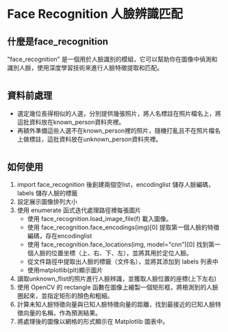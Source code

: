 # Face Recognition 人臉辨識匹配


## 什麼是face_recognition
 "face_recognition" 是一個用於人臉識別的模組，它可以幫助你在圖像中偵測和識別人臉，使用深度學習技術來進行人臉特徵提取和匹配。

#

## 資料前處理
- 選定幾位長得相似的人選，分別提供幾張照片，將人名標註在照片檔名上，將這批資料放在known_person資料夾裡。
- 再額外準備這些人選不在known_person裡的照片，隨機打亂且不在照片檔名上做標註，這批資料放在unknown_person資料夾裡。

#

## 如何使用
1. import face_recognition 後創建兩個空list，encodinglist 儲存人臉編碼，labels 儲存人臉的標籤
2. 設定展示圖像排列大小
3. 使用 enumerate 函式迭代處理路徑裡每張圖片
   - 使用 face_recognition.load_image_file(f) 載入圖像。
   - 使用 face_recognition.face_encodings(img)[0] 提取第一個人臉的特徵編碼，存在encodinglist
   - 使用 face_recognition.face_locations(img, model="cnn")[0] 找到第一個人臉的位置坐標（上、右、下、左），並將其用於定位人臉。
   - 從文件路徑中提取出人臉的標籤（文件名），並將其添加到 labels 列表中
   - 使用matplotlib(plt)顯示圖片
4. 讀取unknown_flist的照片進行人臉辨識，並獲取人臉位置的座標(上下左右)
5. 使用 OpenCV 的 rectangle 函數在圖像上繪製一個矩形框，將檢測到的人臉圈起來，並指定矩形的顏色和粗細。
6. 計算未知人臉特徵向量與已知人臉特徵向量的距離，找到最接近的已知人臉特徵向量的名稱，作為預測結果。
7. 將處理後的圖像以網格的形式顯示在 Matplotlib 圖表中。


